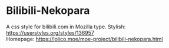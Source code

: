 # Bilibili-Nekopara
A css style for bilibili.com in Mozilla type. Stylish: https://userstyles.org/styles/136957  
Homepage: https://lolico.moe/moe-project/bilibili-nekopara.html
